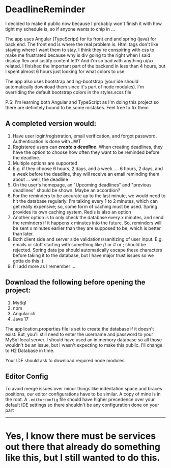 # DeadlineReminder

I decided to make it public now because I probably won't finish it with how tight my schedule is, so if anyone wants to chip in ...

The app uses Angular (TypeScript) for its front end and spring (java) for back end. The front end is where the real problem is.
Html tags don't like staying where I want them to stay. I think they're conspiring with css to make me frustrated because why is div going to the
right when I said display flex and justify content left? And I'm so bad with anything ui/ux related. I finished the important part of the backend in
less than 4 hours, but I spent almost 6 hours just looking for what colors to use

The app also uses bootstrap and ng-bootstrap (your ide should automatically download them since it's part of node modules). I'm overriding the default
bootstrap colors in the styles.scss file

P.S: I'm learning both Angular and TypeScript as I'm doing this project so there are definitely bound to be some mistakes. Feel free to fix them

## A completed version would:

1. Have user login/registration, email verification, and forgot password. Authentication is done with JWT
2. Registered users can **_create a deadline_**. When creating deadlines, they have the option to choose how often they want to be reminded before the
   deadline.
3. Multiple options are supported
4. E.g. if they choose 6 hours, 2 days, and a week ....  6 hours, 2 days, and a week before the deadline, they will receive an email reminding them
   about ... well, the deadline
5. On the user's homepage, an "Upcoming deadlines" and "previous deadlines" should be shown. Maybe an accordion?
6. For the reminders to be accurate up to the last minute, we would need to hit the database regularly. I'm talking every 1 to 2 minutes, which can
   get really expensive; so, some form of caching must be used. Spring provides its own caching system. Redis is also an option
7. Another option is to only check the database every x minutes, and send the reminders if it happens x minutes into the future. So, reminders
   will be sent x minutes earlier than they are supposed to be, which is better than later.
8. Both client side and server side validations/sanitizing of user input. E.g. emails or stuff starting with something like // or # or ; should be
   rejected. Spring data jpa should automatically escape these characters before taking it to the database, but I have major trust issues so we gotta
   do this :)
9. I'll add more as I remember ...

## Download the following before opening the project:

1. MySql
2. npm
3. Angular cli
4. Java 17

The application.properties file is set to create the database if it doesn't exist. But, you'll still need to enter the username and password to your
MySql local server. I should have used an in memory database so all those wouldn't be an issue, but I wasn't expecting to make this public. I'll
change to H2 Database in time.

Your IDE should ask to download required node modules.

## Editor Config

To avoid merge issues over minor things like indentation space and braces positions, our editor configurations have to be similar. A copy of mine is
in the root. A `.editorconfig` file should have higher precedence over your default IDE settings so there shouldn't be any configuration done on your
part

------------------------------------------------------------------

# Yes, I know there must be services out there that already do something like this, but I still wanted to do this.